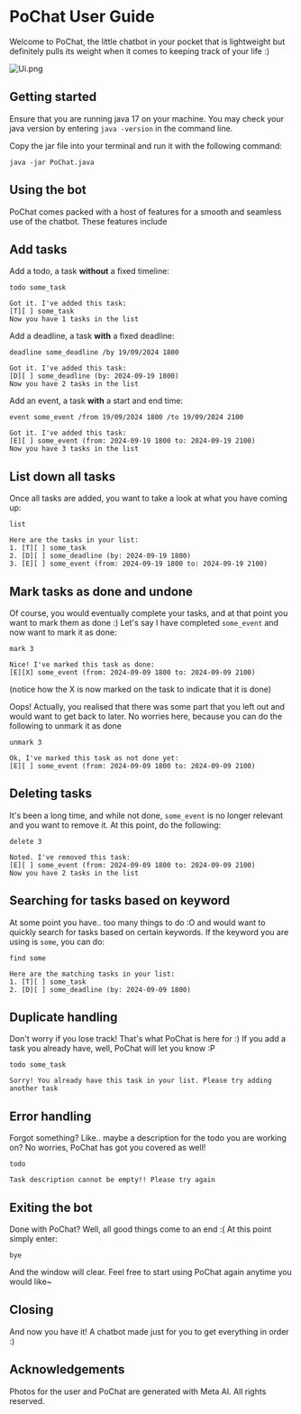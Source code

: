 # PoChat User Guide

Welcome to PoChat, the little chatbot in your pocket that is lightweight but definitely pulls its
weight when it comes to keeping track of your life :)

![Ui.png](Ui.png)

Getting started
--------

Ensure that you are running java 17 on your machine. You may check your java version by entering
`java -version` in the command line.

Copy the jar file into your terminal and run it with the following command:

```
java -jar PoChat.java
```


Using the bot
--------

PoChat comes packed with a host of features for a smooth and seamless use of the chatbot.
These features include

## Add tasks

Add a todo, a task **without** a fixed timeline:

`todo some_task`

```
Got it. I've added this task:
[T][ ] some_task
Now you have 1 tasks in the list
```

Add a deadline, a task **with** a fixed deadline:

`deadline some_deadline /by 19/09/2024 1800 `
```
Got it. I've added this task:
[D][ ] some_deadline (by: 2024-09-19 1800)
Now you have 2 tasks in the list
```

Add an event, a task **with** a start and end time:

`event some_event /from 19/09/2024 1800 /to 19/09/2024 2100`
```
Got it. I've added this task:
[E][ ] some_event (from: 2024-09-19 1800 to: 2024-09-19 2100)
Now you have 3 tasks in the list
```

## List down all tasks

Once all tasks are added, you want to take a look at what you have coming up:

`list`

```
Here are the tasks in your list:
1. [T][ ] some_task
2. [D][ ] some_deadline (by: 2024-09-19 1800)
3. [E][ ] some_event (from: 2024-09-19 1800 to: 2024-09-19 2100)
```

## Mark tasks as done and undone

Of course, you would eventually complete your tasks, and at that point you want to mark them as done :)
Let's say I have completed `some_event` and now want to mark it as done:

`mark 3`

```
Nice! I've marked this task as done:
[E][X] some_event (from: 2024-09-09 1800 to: 2024-09-09 2100)
```

(notice how the X is now marked on the task to indicate that it is done)

Oops! Actually, you realised that there was some part that you left out and would want to get back to later.
No worries here, because you can do the following to unmark it as done

`unmark 3`

```
Ok, I've marked this task as not done yet:
[E][ ] some_event (from: 2024-09-09 1800 to: 2024-09-09 2100)
```

## Deleting tasks

It's been a long time, and while not done, `some_event` is no longer relevant and you want to remove it. At this
point, do the following:

`delete 3`

```
Noted. I've removed this task:
[E][ ] some_event (from: 2024-09-09 1800 to: 2024-09-09 2100)
Now you have 2 tasks in the list
```

## Searching for tasks based on keyword

At some point you have.. too many things to do :O and would want to quickly search for tasks based on
certain keywords. If the keyword you are using is `some`, you can do:

`find some`

```
Here are the matching tasks in your list:
1. [T][ ] some_task
2. [D][ ] some_deadline (by: 2024-09-09 1800)
```

## Duplicate handling

Don't worry if you lose track! That's what PoChat is here for :) If you add a task you already have, well,
PoChat will let you know :P

`todo some_task`

```
Sorry! You already have this task in your list. Please try adding another task
```

## Error handling

Forgot something? Like.. maybe a description for the todo you are working on? No worries, PoChat has got you
covered as well!

`todo`

```
Task description cannot be empty!! Please try again
```

## Exiting the bot

Done with PoChat? Well, all good things come to an end :( At this point simply enter:

`bye`

And the window will clear. Feel free to start using PoChat again anytime you would like~

## Closing

And now you have it! A chatbot made just for you to get everything in order :)

## Acknowledgements

Photos for the user and PoChat are generated with Meta AI. All rights reserved.



